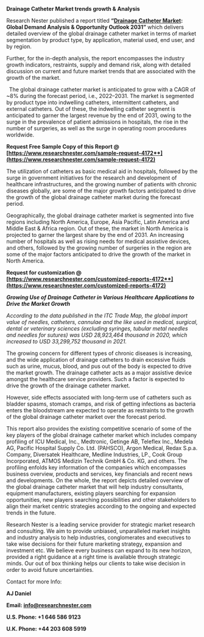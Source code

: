 ﻿**Drainage Catheter Market trends growth & Analysis**

Research Nester published a report titled **“[Drainage Catheter Market](https://www.researchnester.com/reports/drainage-catheter-market/4172): Global Demand Analysis & Opportunity Outlook 2031”** which delivers detailed overview of the global drainage catheter market in terms of market segmentation by product type, by application, material used, end user, and by region. 

Further, for the in-depth analysis, the report encompasses the industry growth indicators, restraints, supply and demand risk, along with detailed discussion on current and future market trends that are associated with the growth of the market.

` `The global drainage catheter market is anticipated to grow with a CAGR of ~8% during the forecast period, i.e., 2022–2031. The market is segmented by product type into indwelling catheters, intermittent catheters, and external catheters. Out of these, the indwelling catheter segment is anticipated to garner the largest revenue by the end of 2031, owing to the surge in the prevalence of patient admissions in hospitals, the rise in the number of surgeries, as well as the surge in operating room procedures worldwide.

**Request Free Sample Copy of this Report @ [https://www.researchnester.com/sample-request-4172**](https://www.researchnester.com/sample-request-4172)**

The utilization of catheters as basic medical aid in hospitals, followed by the surge in government initiatives for the research and development of healthcare infrastructures, and the growing number of patients with chronic diseases globally, are some of the major growth factors anticipated to drive the growth of the global drainage catheter market during the forecast period.

Geographically, the global drainage catheter market is segmented into five regions including North America, Europe, Asia Pacific, Latin America and Middle East & Africa region. Out of these, the market in North America is projected to garner the largest share by the end of 2031. An <a name="_hlk109043130"></a>increasing number of hospitals as well as rising needs for medical assistive devices, and others, followed by the growing number of surgeries in the region are some of the major factors anticipated to drive the growth of the market in North America. 

**Request for customization @ [https://www.researchnester.com/customized-reports-4172**](https://www.researchnester.com/customized-reports-4172)**

***Growing Use of Drainage Catheter in Various Healthcare Applications to Drive the Market Growth*** 

*According to the data published in the ITC Trade Map, the global import value of needles, catheters, cannulae and the like used in medical, surgical, dental or veterinary sciences (excluding syringes, tubular metal needles and needles for sutures) was USD 28,923,464 thousand in 2020, which increased to USD 33,299,752 thousand in 2021.*

The growing concern for different types of chronic diseases is increasing, and the wide application of drainage catheters to drain excessive fluids such as urine, mucus, blood, and pus out of the body is expected to drive the market growth. The drainage catheter acts as a major assistive device amongst the healthcare service providers. Such a factor is expected to drive the growth of the drainage catheter market.

However, side effects associated with long-term use of catheters such as bladder spasms, stomach cramps, and risk of getting infections as bacteria enters the bloodstream are expected to operate as restraints to the growth of the global drainage catheter market over the forecast period.

This report also provides the existing competitive scenario of some of the key players of the global drainage catheter market which includes company profiling of ICU Medical, Inc., Medtronic, Getinge AB, Teleflex Inc., Medela AG, Pacific Hospital Supply Co. Ltd. (PAHSCO), Argon Medical, Redax S.p.a. Company, Diversatek Healthcare, Medline Industries, LP., Cook Group Incorporated, ATMOS Medizin Technik GmbH & Co. KG, and others. The profiling enfolds key information of the companies which encompasses business overview, products and services, key financials and recent news and developments. On the whole, the report depicts detailed overview of the global drainage catheter market that will help industry consultants, equipment manufacturers, existing players searching for expansion opportunities, new players searching possibilities and other stakeholders to align their market centric strategies according to the ongoing and expected trends in the future. 

Research Nester is a leading service provider for strategic market research and consulting. We aim to provide unbiased, unparalleled market insights and industry analysis to help industries, conglomerates and executives to take wise decisions for their future marketing strategy, expansion and investment etc. We believe every business can expand to its new horizon, provided a right guidance at a right time is available through strategic minds. Our out of box thinking helps our clients to take wise decision in order to avoid future uncertainties. 

Contact for more Info: 

**AJ Daniel** 

**Email: info@researchnester.com** 

**U.S. Phone: +1 646 586 9123** 

**U.K. Phone: +44 203 608 5919**  


